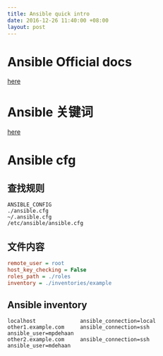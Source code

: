 ```yaml
---
title: Ansible quick intro
date: 2016-12-26 11:40:00 +08:00
layout: post
---
```


# Ansible Official docs
[here](http://docs.ansible.com/)

# Ansible 关键词
[here](http://docs.ansible.com/ansible/playbooks_directives.html)

# Ansible cfg
## 查找规则
```
ANSIBLE_CONFIG
./ansible.cfg
~/.ansible.cfg
/etc/ansible/ansible.cfg
```

## 文件内容
```ini
remote_user = root
host_key_checking = False
roles_path = ./roles
inventory = ./inventories/example
```

## Ansible inventory
```
localhost              ansible_connection=local
other1.example.com     ansible_connection=ssh        ansible_user=mpdehaan
other2.example.com     ansible_connection=ssh        ansible_user=mdehaan
```